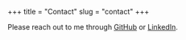 +++
title = "Contact"
slug = "contact"
+++

Please reach out to me through [GitHub](https://github.com/patrickm663) or [LinkedIn](https://linkedin.com/in/patrick-moehrke-05b09ab3).
